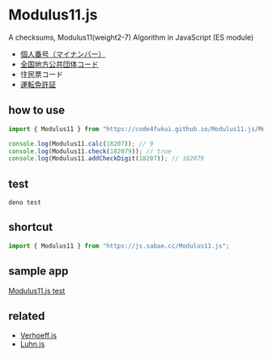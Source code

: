 # Modulus11.js

A checksums, Modulus11(weight2-7) Algorithm in JavaScript (ES module)

- [個人番号（マイナンバー）](https://www.j-lis.go.jp/data/open/cnt/3/1282/1/H2707_qa.pdf)
- [全国地方公共団体コード](https://www.soumu.go.jp/main_content/000137948.pdf)
- 住民票コード
- [運転免許証](https://www.npa.go.jp/laws/notification/koutuu/menkyo/menkyo19810910.pdf)

## how to use

```js
import { Modulus11 } from "https://code4fukui.github.io/Modulus11.js/Modulus11.js";

console.log(Modulus11.calc(18207)); // 9
console.log(Modulus11.check(182079)); // true
console.log(Modulus11.addCheckDigit(18207)); // 182079
```


## test

```
deno test
```

## shortcut

```js
import { Modulus11 } from "https://js.sabae.cc/Modulus11.js";
```

## sample app

[Modulus11.js test](https://code4fukui.github.io/Modulus11.js/)

## related

- [Verhoeff.js](https://github.com/code4fukui/Verhoeff.js)
- [Luhn.js](https://github.com/code4fukui/Luhn.js)
